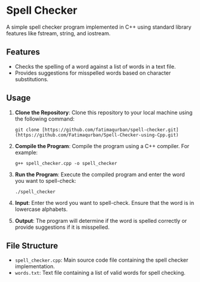 # Spell Checker

A simple spell checker program implemented in C++ using standard library features like fstream, string, and iostream.

## Features

- Checks the spelling of a word against a list of words in a text file.
- Provides suggestions for misspelled words based on character substitutions.

## Usage

1. **Clone the Repository**: Clone this repository to your local machine using the following command:
    ```
    git clone [https://github.com/fatimaqurban/spell-checker.git](https://github.com/Fatimaqurban/Spell-Checker-using-Cpp.git)
    ```

2. **Compile the Program**: Compile the program using a C++ compiler. For example:
    ```
    g++ spell_checker.cpp -o spell_checker
    ```

3. **Run the Program**: Execute the compiled program and enter the word you want to spell-check:
    ```
    ./spell_checker
    ```

4. **Input**: Enter the word you want to spell-check. Ensure that the word is in lowercase alphabets.

5. **Output**: The program will determine if the word is spelled correctly or provide suggestions if it is misspelled.

## File Structure

- `spell_checker.cpp`: Main source code file containing the spell checker implementation.
- `words.txt`: Text file containing a list of valid words for spell checking.
